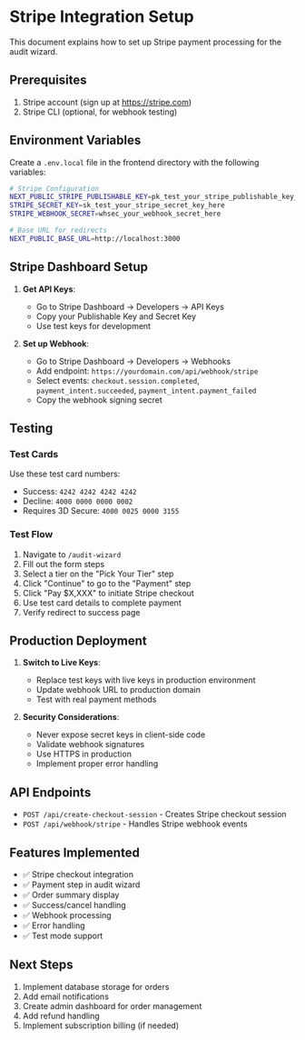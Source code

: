 # Stripe Integration Setup

This document explains how to set up Stripe payment processing for the audit wizard.

## Prerequisites

1. Stripe account (sign up at https://stripe.com)
2. Stripe CLI (optional, for webhook testing)

## Environment Variables

Create a `.env.local` file in the frontend directory with the following variables:

```bash
# Stripe Configuration
NEXT_PUBLIC_STRIPE_PUBLISHABLE_KEY=pk_test_your_stripe_publishable_key_here
STRIPE_SECRET_KEY=sk_test_your_stripe_secret_key_here
STRIPE_WEBHOOK_SECRET=whsec_your_webhook_secret_here

# Base URL for redirects
NEXT_PUBLIC_BASE_URL=http://localhost:3000
```

## Stripe Dashboard Setup

1. **Get API Keys**:
   - Go to Stripe Dashboard → Developers → API Keys
   - Copy your Publishable Key and Secret Key
   - Use test keys for development

2. **Set up Webhook**:
   - Go to Stripe Dashboard → Developers → Webhooks
   - Add endpoint: `https://yourdomain.com/api/webhook/stripe`
   - Select events: `checkout.session.completed`, `payment_intent.succeeded`, `payment_intent.payment_failed`
   - Copy the webhook signing secret

## Testing

### Test Cards
Use these test card numbers:
- Success: `4242 4242 4242 4242`
- Decline: `4000 0000 0000 0002`
- Requires 3D Secure: `4000 0025 0000 3155`

### Test Flow
1. Navigate to `/audit-wizard`
2. Fill out the form steps
3. Select a tier on the "Pick Your Tier" step
4. Click "Continue" to go to the "Payment" step
5. Click "Pay $X,XXX" to initiate Stripe checkout
6. Use test card details to complete payment
7. Verify redirect to success page

## Production Deployment

1. **Switch to Live Keys**:
   - Replace test keys with live keys in production environment
   - Update webhook URL to production domain
   - Test with real payment methods

2. **Security Considerations**:
   - Never expose secret keys in client-side code
   - Validate webhook signatures
   - Use HTTPS in production
   - Implement proper error handling

## API Endpoints

- `POST /api/create-checkout-session` - Creates Stripe checkout session
- `POST /api/webhook/stripe` - Handles Stripe webhook events

## Features Implemented

- ✅ Stripe checkout integration
- ✅ Payment step in audit wizard
- ✅ Order summary display
- ✅ Success/cancel handling
- ✅ Webhook processing
- ✅ Error handling
- ✅ Test mode support

## Next Steps

1. Implement database storage for orders
2. Add email notifications
3. Create admin dashboard for order management
4. Add refund handling
5. Implement subscription billing (if needed)
